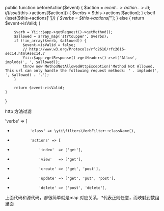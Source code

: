   public function beforeAction($event)
    {
        $action = $event->action->id;
        if (isset($this->actions[$action])) {
            $verbs = $this->actions[$action];
        } elseif (isset($this->actions['*'])) {
            $verbs = $this->actions['*'];
        } else {
            return $event->isValid;
        }

        $verb = Yii::$app->getRequest()->getMethod();
        $allowed = array_map('strtoupper', $verbs);
        if (!in_array($verb, $allowed)) {
            $event->isValid = false;
            // http://www.w3.org/Protocols/rfc2616/rfc2616-sec14.html#sec14.7
            Yii::$app->getResponse()->getHeaders()->set('Allow', implode(', ', $allowed));
            throw new MethodNotAllowedHttpException('Method Not Allowed. This url can only handle the following request methods: ' . implode(', ', $allowed) . '.');
        }

        return $event->isValid;
    }
}


http 方法过滤 

   'verbs' => [
 *             'class' => \yii\filters\VerbFilter::className(),
 *             'actions' => [
 *                 'index'  => ['get'],
 *                 'view'   => ['get'],
 *                 'create' => ['get', 'post'],
 *                 'update' => ['get', 'put', 'post'],
 *                 'delete' => ['post', 'delete'],


上面代码和源代码，都很简单就是map 对应关系，*代表正则任意，而映射到数组里面